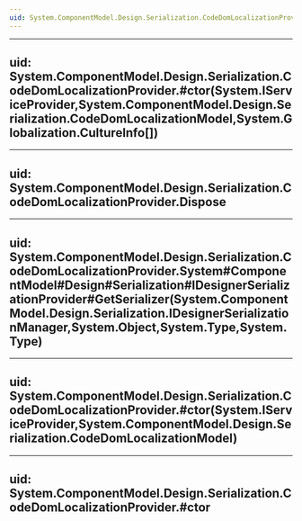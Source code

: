 ```yaml
---
uid: System.ComponentModel.Design.Serialization.CodeDomLocalizationProvider
---
```


---
uid: System.ComponentModel.Design.Serialization.CodeDomLocalizationProvider.#ctor(System.IServiceProvider,System.ComponentModel.Design.Serialization.CodeDomLocalizationModel,System.Globalization.CultureInfo[])
---

---
uid: System.ComponentModel.Design.Serialization.CodeDomLocalizationProvider.Dispose
---

---
uid: System.ComponentModel.Design.Serialization.CodeDomLocalizationProvider.System#ComponentModel#Design#Serialization#IDesignerSerializationProvider#GetSerializer(System.ComponentModel.Design.Serialization.IDesignerSerializationManager,System.Object,System.Type,System.Type)
---

---
uid: System.ComponentModel.Design.Serialization.CodeDomLocalizationProvider.#ctor(System.IServiceProvider,System.ComponentModel.Design.Serialization.CodeDomLocalizationModel)
---

---
uid: System.ComponentModel.Design.Serialization.CodeDomLocalizationProvider.#ctor
---
